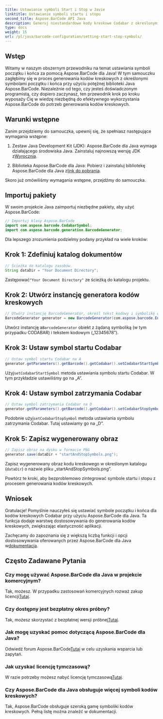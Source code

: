 ```yaml
---
title: Ustawianie symboli Start i Stop w Javie
linktitle: Ustawianie symboli startu i stopu
second_title: Aspose.BarCode API Java
description: Generuj niestandardowe kody kreskowe Codabar z określonymi symbolami początku i końca w Javie za pomocą Aspose.BarCode. Postępuj zgodnie z naszym przewodnikiem krok po kroku, aby zapewnić bezproblemową integrację.
type: docs
weight: 15
url: /pl/java/barcode-configuration/setting-start-stop-symbols/
---
```


## Wstęp

Witamy w naszym obszernym przewodniku na temat ustawiania symboli początku i końca za pomocą Aspose.BarCode dla Java! W tym samouczku zagłębimy się w proces generowania kodów kreskowych z określonymi symbolami początku i końca przy użyciu potężnej biblioteki Java Aspose.BarCode. Niezależnie od tego, czy jesteś doświadczonym programistą, czy dopiero zaczynasz, ten przewodnik krok po kroku wyposaży Cię w wiedzę niezbędną do efektywnego wykorzystania Aspose.BarCode do potrzeb generowania kodów kreskowych.

## Warunki wstępne

Zanim przejdziemy do samouczka, upewnij się, że spełniasz następujące wymagania wstępne:

1.  Zestaw Java Development Kit (JDK): Aspose.BarCode dla Java wymaga działającego środowiska Java. Zainstaluj najnowszą wersję JDK z[Wyrocznia](https://www.oracle.com/java/technologies/javase-downloads.html).

2.  Biblioteka Aspose.BarCode dla Java: Pobierz i zainstaluj bibliotekę Aspose.BarCode dla Java z[link do pobrania](https://releases.aspose.com/barcode/java/).

Skoro już omówiliśmy wymagania wstępne, przejdźmy do samouczka.

## Importuj pakiety

W swoim projekcie Java zaimportuj niezbędne pakiety, aby użyć Aspose.BarCode:

```java
// Importuj klasy Aspose.BarCode
import com.aspose.barcode.CodabarSymbol;
import com.aspose.barcode.generation.BarcodeGenerator;
```

Dla lepszego zrozumienia podzielmy podany przykład na wiele kroków:

## Krok 1: Zdefiniuj katalog dokumentów

```java
// Ścieżka do katalogu zasobów.
String dataDir = "Your Document Directory";
```

 Zastępować`"Your Document Directory"` ze ścieżką do katalogu projektu.

## Krok 2: Utwórz instancję generatora kodów kreskowych

```java
// Utwórz instancję BarcodeGenerator, określ tekst kodowy i symbolikę w konstruktorze
BarcodeGenerator generator = new BarcodeGenerator(com.aspose.barcode.EncodeTypes.CODABAR, "12345678");
```

 Utwórz instancję a`BarcodeGenerator` obiekt z żądaną symboliką (w tym przypadku CODABAR) i tekstem kodowym („12345678”).

## Krok 3: Ustaw symbol startu Codabar

```java
// Ustaw symbol startu Codabar na A
generator.getParameters().getBarcode().getCodabar().setCodabarStartSymbol(CodabarSymbol.A);
```

 Użyj`setCodabarStartSymbol` metoda ustawiania symbolu startu Codabar. W tym przykładzie ustawiliśmy go na „A”.

## Krok 4: Ustaw symbol zatrzymania Codabar

```java
// Ustaw symbol zatrzymania Codabar na D
generator.getParameters().getBarcode().getCodabar().setCodabarStopSymbol(CodabarSymbol.D);
```

 Podobnie użyj`setCodabarStopSymbol` metoda ustawiania symbolu zatrzymania Codabar. Tutaj ustawiamy go na „D”.

## Krok 5: Zapisz wygenerowany obraz

```java
// Zapisz obraz na dysku w formacie PNG
generator.save(dataDir + "startAndStopSymbols.png");
```

Zapisz wygenerowany obraz kodu kreskowego w określonym katalogu (`dataDir`) o nazwie pliku „startAndStopSymbols.png”.

Powtórz te kroki, aby bezproblemowo zintegrować symbole startu i stopu z procesem generowania kodów kreskowych.

## Wniosek

Gratulacje! Pomyślnie nauczyłeś się ustawiać symbole początku i końca dla kodów kreskowych Codabar przy użyciu Aspose.BarCode dla Java. Ta funkcja dodaje warstwę dostosowywania do generowania kodów kreskowych, zwiększając elastyczność aplikacji.

 Zachęcamy do zapoznania się z większą liczbą funkcji i opcji dostosowywania oferowanych przez Aspose.BarCode dla Java w[dokumentacja](https://reference.aspose.com/barcode/java/).

## Często Zadawane Pytania

### Czy mogę używać Aspose.BarCode dla Java w projekcie komercyjnym?
 Tak, możesz. W przypadku zastosowań komercyjnych rozważ zakup licencji[Tutaj](https://purchase.aspose.com/buy).

### Czy dostępny jest bezpłatny okres próbny?
 Tak, możesz skorzystać z bezpłatnej wersji próbnej[Tutaj](https://releases.aspose.com/).

### Jak mogę uzyskać pomoc dotyczącą Aspose.BarCode dla Java?
 Odwiedź forum Aspose.BarCode[Tutaj](https://forum.aspose.com/c/barcode/13) w celu uzyskania wsparcia lub zapytań.

### Jak uzyskać licencję tymczasową?
 W razie potrzeby możesz nabyć licencję tymczasową[Tutaj](https://purchase.aspose.com/temporary-license/).

### Czy Aspose.BarCode dla Java obsługuje więcej symboli kodów kreskowych?
Tak, Aspose.BarCode obsługuje szeroką gamę symboliki kodów kreskowych. Pełną listę można znaleźć w dokumentacji.

